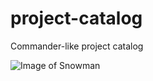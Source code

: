 # project-catalog
Commander-like project catalog

![Image of Snowman](http://sacret.ru/sites/default/files/styles/progs_image/public/progs/cat2.jpg)
